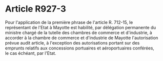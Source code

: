 # Article R927-3

Pour l'application de la première phrase de l'article R. 712-15, le représentant de l'Etat à Mayotte est habilité, par délégation permanente du ministre chargé de la tutelle des chambres de commerce et d'industrie, à accorder à la chambre de commerce et d'industrie de Mayotte l'autorisation prévue audit article, à l'exception des autorisations portant sur des emprunts relatifs aux concessions portuaires et aéroportuaires conférées, le cas échéant, par l'Etat.